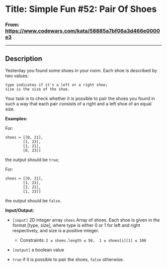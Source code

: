 # Title: Simple Fun #52: Pair Of Shoes

### From: https://www.codewars.com/kata/58885a7bf06a3d466e0000e3

***

## Description
Yesterday you found some shoes in your room. Each shoe is described by two values:

    type indicates if it's a left or a right shoe;
    size is the size of the shoe.

Your task is to check whether it is possible to pair the shoes you found in such a way that each pair consists of a right and a left shoe of an equal size.

**Examples:**

For:

    shoes = [[0, 21], 
            [1, 23], 
            [1, 21], 
            [0, 23]]

the output should be `true`;

For:

    shoes = [[0, 21], 
            [1, 23], 
            [1, 21], 
            [1, 23]]

the output should be `false`.

**Input/Output:**

- `[input]` 2D integer array `shoes`
Array of shoes. Each shoe is given in the format [type, size], where type is either 0 or 1 for left and right respectively, and size is a positive integer.

  - Constraints: `2 ≤ shoes.length ≤ 50,  1 ≤ shoes[i][1] ≤ 100`

- `[output]` a boolean value

- `true` if it is possible to pair the shoes, `false` otherwise.
